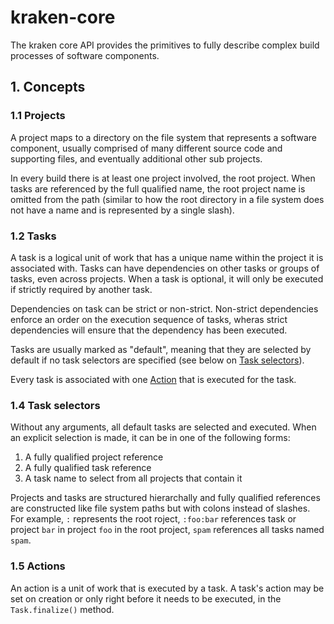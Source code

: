 # kraken-core

The kraken core API provides the primitives to fully describe complex build processes of software components.

## 1. Concepts

### 1.1 Projects

A project maps to a directory on the file system that represents a software component, usually
comprised of many different source code and supporting files, and eventually additional other
sub projects.

In every build there is at least one project involved, the root project. When tasks are referenced
by the full qualified name, the root project name is omitted from the path (similar to how the root
directory in a file system does not have a name and is represented by a single slash).

### 1.2 Tasks

A task is a logical unit of work that has a unique name within the project it is associated with. Tasks
can have dependencies on other tasks or groups of tasks, even across projects. When a task is optional,
it will only be executed if strictly required by another task.

Dependencies on task can be strict or non-strict. Non-strict dependencies enforce an order on the
execution sequence of tasks, wheras strict dependencies will ensure that the dependency has been
executed.

Tasks are usually marked as "default", meaning that they are selected by default if no task selectors are
specified (see below on [Task selectors](#14-task-selectors)).

Every task is associated with one [Action](#15-actions) that is executed for the task.

### 1.4 Task selectors

Without any arguments, all default tasks are selected and executed. When an explicit selection is made,
it can be in one of the following forms:

1. A fully qualified project reference
2. A fully qualified task reference
3. A task name to select from all projects that contain it

Projects and tasks are structured hierarchally and fully qualified references are constructed like file system
paths but with colons instead of slashes. For example, `:` represents the root roject, `:foo:bar` references
task or project `bar` in project `foo` in the root project, `spam` references all tasks named `spam`.

### 1.5 Actions

An action is a unit of work that is executed by a task. A task's action may be set on creation or only right before
it needs to be executed, in the `Task.finalize()` method.
